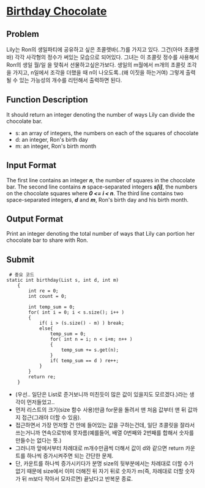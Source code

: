 # [Birthday Chocolate]

## Problem
Lily는 Ron의 생일파티에 공유하고 싶은 초콜렛바(..?)를 가지고 있다.
그건(아마 초콜렛 바) 각각 사각형의 정수가 써있는 모습으로 되어있다.
그녀는 이 초콜릿 정수를 사용해서 Ron의 생일 월/일 을 맞춰서 선물하고싶은가보다.
생일의 m월에서 m개의 초콜릿 조각을 가지고, n일에서 조각을 더했을 때 n이 나오도록..(왜 이짓을 하는거여)
그렇게 출력될 수 있는 가능성의 개수를 리턴해서 출력하면 된다.

## Function Description
It should return an integer denoting the number of ways Lily can divide the chocolate bar.
- s: an array of integers, the numbers on each of the squares of chocolate
- d: an integer, Ron's birth day
- m: an integer, Ron's birth month

## Input Format
The first line contains an integer ***n***, the number of squares in the chocolate bar.
The second line contains ***n*** space-separated integers ***s\[i\]***, the numbers on the chocolate squares where ***0 <= i < n***.
The third line contains two space-separated integers, ***d*** and ***m***, Ron's birth day and his birth month.

## Output Format
Print an integer denoting the total number of ways that Lily can portion her chocolate bar to share with Ron.

## Submit
<pre><code> # 중요 코드
static int birthday(List<Integer> s, int d, int m)
    {
        int re = 0;
        int count = 0;

        int temp_sum = 0;
        for( int i = 0; i < s.size(); i++ )
        {
            if( i > (s.size() - m) ) break;
            else{
                temp_sum = 0;
                for( int n = i; n < i+m; n++ )
                {
                    temp_sum += s.get(n);
                }
                if( temp_sum == d ) re++;
            }
        }
        return re;
    }
</code></pre>

- (우선.. 일단은 List로 준거보니까 미친듯이 많은 값이 있을지도 모르겠다.)라는 생각이 먼저들었고..
- 먼저 리스트의 크기(size 함수 사용)만큼 for문을 돌려서 맨 처음 값부터 맨 뒤 값까지 접근(그래야 더할 수 있음).
- 접근하면서 가장 먼저할 건 안에 들어있는 값을 구하는건데, 일단 초콜릿을 잘라서 쓰는거니까 연속으로밖에 못자름(예를들어, 배열 0번째와 2번째를 합해서 숫자를 만들수는 없다는 뜻.)
- 그러니까 앞에서부터 차례대로 m개수만큼씩 더해서 값이 d와 같으면 return 카운트를 하나씩 증가시켜주면 되는 간단한 문제.
- 단, 카운트를 하나씩 증가시키다가 분명 size의 뒷부분에서는 차례대로 더할 수가 없기 때문에 size에서 이미 더해진 뒤 자기 뒤로 숫자가 m(즉, 차례대로 더할 숫자가 뒤 m보다 작아서 모자르면) 끝났다고 반복문 종료.

[Birthday Chocolate]: https://www.hackerrank.com/challenges/the-birthday-bar/problem